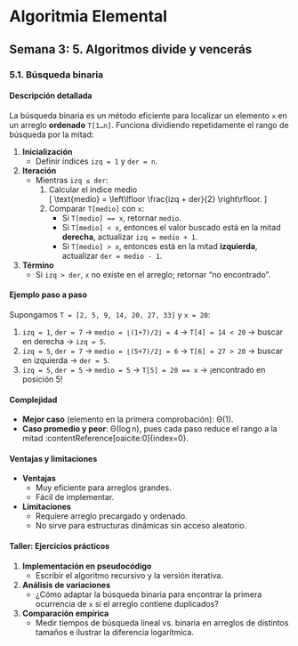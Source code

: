 # Algoritmia Elemental

## Semana 3: 5. Algoritmos divide y vencerás

### 5.1. Búsqueda binaria

#### Descripción detallada
La búsqueda binaria es un método eficiente para localizar un elemento `x` en un arreglo **ordenado** `T[1…n]`. Funciona dividiendo repetidamente el rango de búsqueda por la mitad:

1. **Inicialización**  
   - Definir índices `izq = 1` y `der = n`.  
2. **Iteración**  
   - Mientras `izq ≤ der`:  
     1. Calcular el índice medio  
        \[
          \text{medio} = \left\lfloor \frac{izq + der}{2} \right\rfloor.
        \]  
     2. Comparar `T[medio]` con `x`:  
        - Si `T[medio] == x`, retornar `medio`.  
        - Si `T[medio] < x`, entonces el valor buscado está en la mitad **derecha**, actualizar `izq = medio + 1`.  
        - Si `T[medio] > x`, entonces está en la mitad **izquierda**, actualizar `der = medio - 1`.  
3. **Término**  
   - Si `izq > der`, `x` no existe en el arreglo; retornar “no encontrado”.

#### Ejemplo paso a paso  
Supongamos `T = [2, 5, 9, 14, 20, 27, 33]` y `x = 20`:
1. `izq = 1`, `der = 7` → `medio = ⌊(1+7)/2⌋ = 4` → `T[4] = 14 < 20` → buscar en derecha → `izq = 5`.  
2. `izq = 5`, `der = 7` → `medio = ⌊(5+7)/2⌋ = 6` → `T[6] = 27 > 20` → buscar en izquierda → `der = 5`.  
3. `izq = 5`, `der = 5` → `medio = 5` → `T[5] = 20 == x` → ¡encontrado en posición 5!

#### Complejidad  
- **Mejor caso** (elemento en la primera comprobación): Θ(1).  
- **Caso promedio y peor**: Θ(log n), pues cada paso reduce el rango a la mitad :contentReference[oaicite:0]{index=0}.

#### Ventajas y limitaciones  
- **Ventajas**  
  - Muy eficiente para arreglos grandes.  
  - Fácil de implementar.  
- **Limitaciones**  
  - Requiere arreglo precargado y ordenado.  
  - No sirve para estructuras dinámicas sin acceso aleatorio.  

#### Taller: Ejercicios prácticos  
1. **Implementación en pseudocódigo**  
   - Escribir el algoritmo recursivo y la versión iterativa.  
2. **Análisis de variaciones**  
   - ¿Cómo adaptar la búsqueda binaria para encontrar la primera ocurrencia de `x` si el arreglo contiene duplicados?  
3. **Comparación empírica**  
   - Medir tiempos de búsqueda lineal vs. binaria en arreglos de distintos tamaños e ilustrar la diferencia logarítmica.
